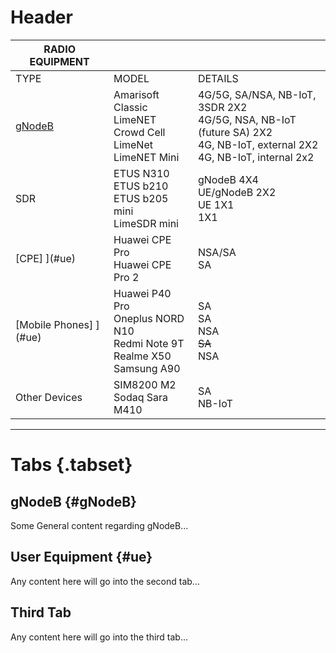 <!-- Radio Equipment -->
<!-- Overview of the radio equipment used in Patars 5G facility.-->

# Header



| RADIO EQUIPMENT|                    |                   |
| -----------------------| -------------| ----------- |
| TYPE                          | MODEL       |DETAILS       |
| [gNodeB ](#gNodeB) | Amarisoft Classic <br>   LimeNET Crowd Cell   <br> LimeNet <br>  LimeNET Mini |4G/5G, SA/NSA, NB-IoT, 3SDR 2X2 <br>4G/5G, NSA, NB-IoT (future SA) 2X2<br>4G, NB-IoT, external 2X2<br>4G, NB-IoT, internal 2x2   |
| SDR                         |ETUS N310 <br>   ETUS b210  <br> ETUS b205 mini <br>  LimeSDR mini |gNodeB 4X4 <br>UE/gNodeB 2X2<br>UE 1X1<br>1X1  |
| [CPE]   ](#ue)                       |Huawei CPE Pro  <br>   Huawei CPE Pro 2  |NSA/SA <br> SA  |
| [Mobile Phones] ](#ue)       |Huawei P40 Pro  <br>  Oneplus NORD N10 <br>Redmi Note 9T <br> Realme X50<br> Samsung A90  |SA <br> SA <br> NSA <br> ~~SA~~ <br> NSA  |
| Other Devices         |SIM8200 M2   <br>Sodaq Sara M410 |SA <br> NB-IoT  |

-----
# Tabs {.tabset}
## gNodeB {#gNodeB}

Some General content regarding gNodeB...

## User Equipment  {#ue}

Any content here will go into the second tab...

## Third Tab

Any content here will go into the third tab...